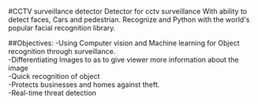 #CCTV surveillance detector
Detector for cctv  surveillance  With ability to detect faces, Cars and pedestrian.
Recognize and Python with the world's popular facial recognition library.


##Objectives:
-Using Computer vision and Machine learning for Object recognition through surveillance.</br>
-Differentiating Images to as to give viewer more information about the image</br>
-Quick recognition of object</br>
-Protects businesses and homes against theft.</br>
-Real-time threat detection</br>
